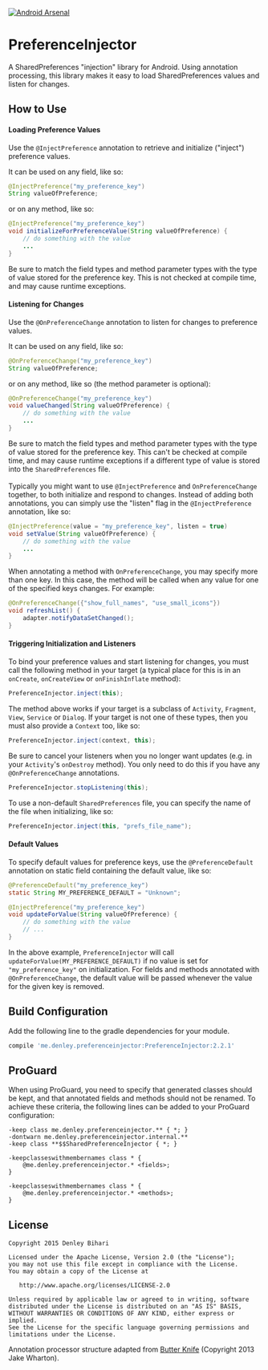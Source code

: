 [![Android Arsenal](https://img.shields.io/badge/Android%20Arsenal-PreferenceInjector-brightgreen.svg?style=flat)](https://android-arsenal.com/details/1/1569)

# PreferenceInjector
A SharedPreferences "injection" library for Android. Using annotation processing, this library makes it easy to load SharedPreferences values and listen for changes.


How to Use
-------

#### Loading Preference Values
Use the `@InjectPreference` annotation to retrieve and initialize ("inject") preference values.

It can be used on any field, like so:
```java
@InjectPreference("my_preference_key")
String valueOfPreference;
```

or on any method, like so:
```java
@InjectPreference("my_preference_key")
void initializeForPreferenceValue(String valueOfPreference) {
    // do something with the value
    ...
}
```

Be sure to match the field types and method parameter types with the type of value stored for the preference key. This is not checked at compile time, and may cause runtime exceptions.

#### Listening for Changes
Use the `@OnPreferenceChange` annotation to listen for changes to preference values.

It can be used on any field, like so:
```java
@OnPreferenceChange("my_preference_key")
String valueOfPreference;
```

or on any method, like so (the method parameter is optional):
```java
@OnPreferenceChange("my_preference_key")
void valueChanged(String valueOfPreference) {
    // do something with the value
    ...
}
```

Be sure to match the field types and method parameter types with the type of value stored for the preference key. This can't be checked at compile time, and may cause runtime exceptions if a different type of value is stored into the `SharedPreferences` file.
<br/><br/>
Typically you might want to use `@InjectPreference` and `OnPreferenceChange` together, to both initialize and respond to changes. Instead of adding both annotations, you can simply use the "listen" flag in the `@InjectPreference` annotation, like so:
```java
@InjectPreference(value = "my_preference_key", listen = true)
void setValue(String valueOfPreference) {
    // do something with the value
    ...
}
```

When annotating a method with `OnPreferenceChange`, you may specify more than one key. In this case, the method will be called when any value for one of the specified keys changes. For example:
```java
@OnPreferenceChange({"show_full_names", "use_small_icons"})
void refreshList() {
    adapter.notifyDataSetChanged();
}
```

#### Triggering Initialization and Listeners
To bind your preference values and start listening for changes, you must call the following method in your target (a typical place for this is in an `onCreate`, `onCreateView` or `onFinishInflate` method):
```java
PreferenceInjector.inject(this);
```

The method above works if your target is a subclass of `Activity`, `Fragment`, `View`, `Service` or `Dialog`. If your target is not one of these types, then you must also provide a `Context` too, like so:
```java
PreferenceInjector.inject(context, this);
```

Be sure to cancel your listeners when you no longer want updates (e.g. in your `Activity`'s `onDestroy` method). You only need to do this if you have any `@OnPreferenceChange` annotations.
```java
PreferenceInjector.stopListening(this);
```

To use a non-default `SharedPreferences` file, you can specify the name of the file when initializing, like so:
```java
PreferenceInjector.inject(this, "prefs_file_name");
```

#### Default Values
To specify default values for preference keys, use the `@PreferenceDefault` annotation on static field containing the default value, like so:
```java
@PreferenceDefault("my_preference_key")
static String MY_PREFERENCE_DEFAULT = "Unknown";

@InjectPreference("my_preference_key")
void updateForValue(String valueOfPreference) {
    // do something with the value
    // ...
}
```

In the above example, `PreferenceInjector` will call `updateForValue(MY_PREFERENCE_DEFAULT)` if no value is set for `"my_preference_key"` on initialization. For fields and methods annotated with `@OnPreferenceChange`, the default value will be passed whenever the value for the given key is removed.

Build Configuration
--------

Add the following line to the gradle dependencies for your module.
```groovy
compile 'me.denley.preferenceinjector:PreferenceInjector:2.2.1'
```

ProGuard
--------

When using ProGuard, you need to specify that generated classes should be kept, and that annotated fields and methods should not be renamed. To achieve these criteria, the following lines can be added to your ProGuard configuration:

```
-keep class me.denley.preferenceinjector.** { *; }
-dontwarn me.denley.preferenceinjector.internal.**
-keep class **$$SharedPreferenceInjector { *; }

-keepclasseswithmembernames class * {
    @me.denley.preferenceinjector.* <fields>;
}

-keepclasseswithmembernames class * {
    @me.denley.preferenceinjector.* <methods>;
}
```


License
-------

    Copyright 2015 Denley Bihari

    Licensed under the Apache License, Version 2.0 (the "License");
    you may not use this file except in compliance with the License.
    You may obtain a copy of the License at

       http://www.apache.org/licenses/LICENSE-2.0

    Unless required by applicable law or agreed to in writing, software
    distributed under the License is distributed on an "AS IS" BASIS,
    WITHOUT WARRANTIES OR CONDITIONS OF ANY KIND, either express or implied.
    See the License for the specific language governing permissions and
    limitations under the License.

Annotation processor structure adapted from [Butter Knife](https://github.com/JakeWharton/butterknife) (Copyright 2013 Jake Wharton).
